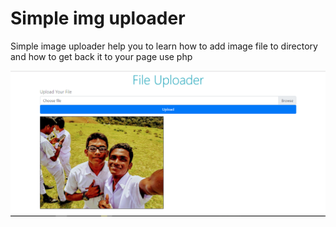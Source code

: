# Simple img uploader
 Simple image uploader help you to learn how to add image file to directory and how to get back it to your page use php
 
<img src="https://github.com/Aselabro/img_uploader/blob/master/Capture.PNG">


